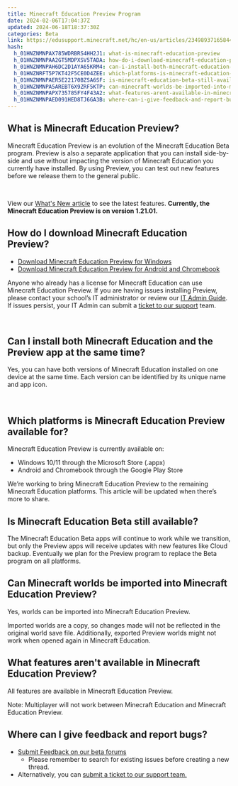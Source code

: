 ```yaml
---
title: Minecraft Education Preview Program
date: 2024-02-06T17:04:37Z
updated: 2024-06-18T18:37:30Z
categories: Beta
link: https://edusupport.minecraft.net/hc/en-us/articles/23498937165844-Minecraft-Education-Preview-Program
hash:
  h_01HNZNMNPAX785WDRBRS4HH2J1: what-is-minecraft-education-preview
  h_01HNZNMNPAA2GT5MDPXSV5TADA: how-do-i-download-minecraft-education-preview
  h_01HNZNMNPAH6DC2D1AYA65KRM4: can-i-install-both-minecraft-education-and-the-preview-app-at-the-same-time
  h_01HNZNRFT5P7KT42F5CE0D4ZEE: which-platforms-is-minecraft-education-preview-available-for
  h_01HNZNMNPAER5E22170BZSA6SF: is-minecraft-education-beta-still-available
  h_01HNZNMNPA5AREBT6X9ZRF5KTP: can-minecraft-worlds-be-imported-into-minecraft-education-preview
  h_01HNZNMNPAPX735785FY4F43A2: what-features-arent-available-in-minecraft-education-preview
  h_01HNZNMNPAED091HED8TJ6GA3B: where-can-i-give-feedback-and-report-bugs
---
```


## What is Minecraft Education Preview?

Minecraft Education Preview is an evolution of the Minecraft Education Beta program. Preview is also a separate application that you can install side-by-side and use without impacting the version of Minecraft Education you currently have installed. By using Preview, you can test out new features before we release them to the general public.

 

View our [What's New article](https://aka.ms/mewhatsnewpreview) to see the latest features. **Currently, the Minecraft Education Preview is on version 1.21.01.**  
  

## How do I download Minecraft Education Preview?

- [Download Minecraft Education Preview for Windows](https://aka.ms/downloadme-winStorePreview)
- [Download Minecraft Education Preview for Android and Chromebook](https://aka.ms/downloadme-chromebookPreview)  

Anyone who already has a license for Minecraft Education can use Minecraft Education Preview. If you are having issues installing Preview, please contact your school’s IT administrator or review our [IT Admin Guide](../Administration-and-License-Management/FAQ-IT-Admin-Guide.md). If issues persist, your IT Admin can submit a [ticket to our support](https://aka.ms/MEE_New_Request) team.

 

## Can I install both Minecraft Education and the Preview app at the same time?

Yes, you can have both versions of Minecraft Education installed on one device at the same time. Each version can be identified by its unique name and app icon.

 

## Which platforms is Minecraft Education Preview available for?

Minecraft Education Preview is currently available on:

- Windows 10/11 through the Microsoft Store (.appx)
- Android and Chromebook through the Google Play Store

We’re working to bring Minecraft Education Preview to the remaining Minecraft Education platforms. This article will be updated when there’s more to share.  
  

## Is Minecraft Education Beta still available?

The Minecraft Education Beta apps will continue to work while we transition, but only the Preview apps will receive updates with new features like Cloud backup. Eventually we plan for the Preview program to replace the Beta program on all platforms.  
  

## Can Minecraft worlds be imported into Minecraft Education Preview?

Yes, worlds can be imported into Minecraft Education Preview.

Imported worlds are a copy, so changes made will not be reflected in the original world save file. Additionally, exported Preview worlds might not work when opened again in Minecraft Education.  
  

## What features aren't available in Minecraft Education Preview?

All features are available in Minecraft Education Preview.

Note: Multiplayer will not work between Minecraft Education and Minecraft Education Preview.  
  

## Where can I give feedback and report bugs?

- [Submit Feedback on our beta forums](https://aka.ms/MEEPreviewFeedback)
  - Please remember to search for existing issues before creating a new thread. 
- Alternatively, you can [submit a ticket to our support team.](https://aka.ms/MEE_New_Request)
